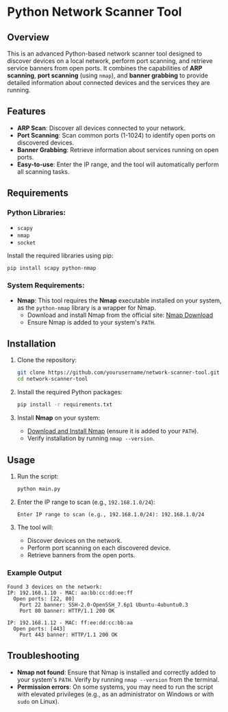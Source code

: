 
# Python Network Scanner Tool

## Overview

This is an advanced Python-based network scanner tool designed to discover devices on a local network, perform port scanning, and retrieve service banners from open ports. It combines the capabilities of **ARP scanning**, **port scanning** (using `nmap`), and **banner grabbing** to provide detailed information about connected devices and the services they are running.

## Features

- **ARP Scan**: Discover all devices connected to your network.
- **Port Scanning**: Scan common ports (1-1024) to identify open ports on discovered devices.
- **Banner Grabbing**: Retrieve information about services running on open ports.
- **Easy-to-use**: Enter the IP range, and the tool will automatically perform all scanning tasks.

## Requirements

### Python Libraries:
- `scapy`
- `nmap`
- `socket`

Install the required libraries using pip:
```bash
pip install scapy python-nmap
```

### System Requirements:
- **Nmap**: This tool requires the **Nmap** executable installed on your system, as the `python-nmap` library is a wrapper for Nmap.
  - Download and install Nmap from the official site: [Nmap Download](https://nmap.org/download.html)
  - Ensure Nmap is added to your system's `PATH`.

## Installation

1. Clone the repository:
   ```bash
   git clone https://github.com/yourusername/network-scanner-tool.git
   cd network-scanner-tool
   ```

2. Install the required Python packages:
   ```bash
   pip install -r requirements.txt
   ```

3. Install **Nmap** on your system:
   - [Download and Install Nmap](https://nmap.org/download.html) (ensure it is added to your `PATH`).
   - Verify installation by running `nmap --version`.

## Usage

1. Run the script:
   ```bash
   python main.py
   ```

2. Enter the IP range to scan (e.g., `192.168.1.0/24`):
   ```
   Enter IP range to scan (e.g., 192.168.1.0/24): 192.168.1.0/24
   ```

3. The tool will:
   - Discover devices on the network.
   - Perform port scanning on each discovered device.
   - Retrieve banners from the open ports.

### Example Output

```
Found 3 devices on the network:
IP: 192.168.1.10 - MAC: aa:bb:cc:dd:ee:ff
  Open ports: [22, 80]
    Port 22 banner: SSH-2.0-OpenSSH_7.6p1 Ubuntu-4ubuntu0.3
    Port 80 banner: HTTP/1.1 200 OK

IP: 192.168.1.12 - MAC: ff:ee:dd:cc:bb:aa
  Open ports: [443]
    Port 443 banner: HTTP/1.1 200 OK
```

## Troubleshooting

- **Nmap not found**: Ensure that Nmap is installed and correctly added to your system's `PATH`. Verify by running `nmap --version` from the terminal.
- **Permission errors**: On some systems, you may need to run the script with elevated privileges (e.g., as an administrator on Windows or with `sudo` on Linux).
